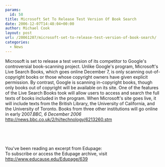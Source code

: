 ```yaml
---
params:
  id: 58
title: Microsoft Set To Release Test Version Of Book Search
date: 2006-12-07T14:48:04+00:00
author: Michael Cook
layout: post
url: /20061207/microsoft-set-to-release-test-version-of-book-search/
categories:
  - News
---
```

<p align="left">
  Microsoft is set to release a test version of its competitor to Google's controversial book-scanning project. Unlike Google's program, Microsoft's Live Search Books, which goes online December 7, is only scanning out-of-copyright books or those whose copyright owners have given explicit permission. By contrast, Google is scanning in-copyright books, though only books out of copyright will be available on its site. One of the features of the Live Search Books took will allow users to access and search the full texts of books included in the program. When Microsoft's site goes live, it will include texts from the British Library, the University of California, and the University of Toronto. Books from three other institutions will go online in early 2007.<em>BBC, 6 December 2006</em><br /> <a href="http://news.bbc.co.uk/2/hi/technology/6213260.stm" target="_blank">http://news.bbc.co.uk/2/hi/technology/6213260.stm</a>
</p>

<p align="left">
  &nbsp;
</p>

<p align="left">
  &nbsp;
</p>

<p align="left">
  You've been reading an excerpt from Edupage:<br /> To subscribe or access the Edupage archive, visit <a href="http://www.educause.edu/Edupage/639" target="_blank">http://www.educause.edu/Edupage/639</a>
</p>
